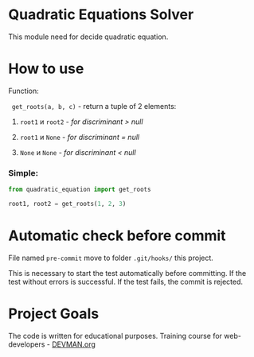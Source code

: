 # Quadratic Equations Solver

This module need for decide quadratic equation.

# How to use

Function:

 ``` get_roots(a, b, c)``` - return a tuple of 2 elements:

1. ```root1``` и ```root2``` - *for discriminant > null*

1. ```root1``` и ```None``` - *for discriminant = null*

1. ```None``` и ```None``` - *for discriminant < null*

### Simple:
```python
from quadratic_equation import get_roots

root1, root2 = get_roots(1, 2, 3)
```
# Automatic check before commit

File named ```pre-commit``` move to folder ```.git/hooks/``` this project.

This is necessary to start the test automatically before committing. If the test without errors is successful. If the test fails, the commit is rejected.

# Project Goals

The code is written for educational purposes. Training course for web-developers - [DEVMAN.org](https://devman.org)
